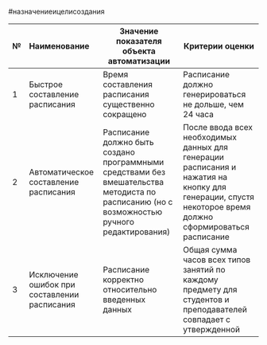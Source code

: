 #назначениеицелисоздания

| №   | Наименование                                 | Значение показателя объекта автоматизации                                                                                                   | Критерии оценки                                                                                                                                         |
| --- |:-------------------------------------------- | ------------------------------------------------------------------------------------------------------------------------------------------- | ------------------------------------------------------------------------------------------------------------------------------------------------------- |
| 1   | Быстрое составление расписания               | Время составления расписания существенно сокращено                                                                                          | Расписание должно генерироваться не дольше, чем 24 часа                                                                                                 |
| 2   | Автоматическое составление расписания        | Расписание должно быть создано программными средствами без вмешательства методиста по расписанию (но с возможностью ручного редактирования) | После ввода всех необходимых данных для генерации расписания и нажатия на кнопку для генерации, спустя некоторое время должно сформироваться расписание |
| 3   | Исключение ошибок при составлении расписания | Расписание корректно относительно введенных данных                                                                                          |   Общая сумма часов всех типов занятий по каждому предмету для студентов и преподавателей совпадает с утвержденной                                                                                                                                                      |
